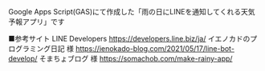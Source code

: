 Google Apps Script(GAS)にて作成した「雨の日にLINEを通知してくれる天気予報アプリ」です

■参考サイト
LINE Developers https://developers.line.biz/ja/
イエノカドのプログラミング日記 様 https://ienokado-blog.com/2021/05/17/line-bot-develop/
そまちょブログ 様 https://somachob.com/make-rainy-app/
